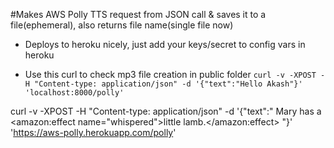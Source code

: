 #Makes AWS Polly TTS request from JSON call & saves it to a file(ephemeral), also returns file name(single file now)

- Deploys to heroku nicely, just add your keys/secret to config vars in heroku

- Use this curl to check mp3 file creation in public folder
  `curl -v -XPOST -H "Content-type: application/json" -d '{"text":"Hello Akash"}' 'localhost:8000/polly'`

curl -v -XPOST -H "Content-type: application/json" -d '{"text":"<speak> Mary has a <amazon:effect name=\"whispered\">little lamb.</amazon:effect> </speak>"}' 'https://aws-polly.herokuapp.com/polly'
